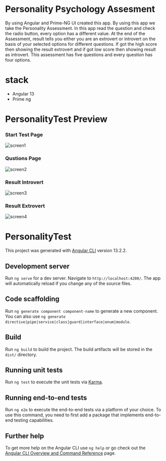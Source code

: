# Personality Psychology Assesment

By using Angular and Prime-NG UI created this app. By using this app we take the Personality Assessment. In this app read the question and check the radio button, every option has a different value. At the end of the Assessment, result tells you either you are an extrovert or introvert on the basis of your selected options for different questions. If got the high score then showing the result extrovert and if got low score then showing result as introvert. This assessment has five questions and every question has four options.

# stack

- Angular 13
- Prime ng

# PersonalityTest Preview

### Start Test Page
  ![screen1](https://user-images.githubusercontent.com/63468411/171667827-200414a6-861e-495c-b1f4-4c5a5f917086.png)
### Qustions Page
  ![screen2](https://user-images.githubusercontent.com/63468411/171669314-c74a395f-c617-45c3-a6f7-117c4385a539.png)
### Result Introvert
  ![screen3](https://user-images.githubusercontent.com/63468411/171669649-74d200ab-a6f6-4352-b631-5f1b164b6ba3.png)
### Result Extrovert
  ![screen4](https://user-images.githubusercontent.com/63468411/171669856-ca009c0f-758f-4398-a140-73751b18241a.png)

# PersonalityTest

This project was generated with [Angular CLI](https://github.com/angular/angular-cli) version 13.2.2.

## Development server

Run `ng serve` for a dev server. Navigate to `http://localhost:4200/`. The app will automatically reload if you change any of the source files.

## Code scaffolding

Run `ng generate component component-name` to generate a new component. You can also use `ng generate directive|pipe|service|class|guard|interface|enum|module`.

## Build

Run `ng build` to build the project. The build artifacts will be stored in the `dist/` directory.

## Running unit tests

Run `ng test` to execute the unit tests via [Karma](https://karma-runner.github.io).

## Running end-to-end tests

Run `ng e2e` to execute the end-to-end tests via a platform of your choice. To use this command, you need to first add a package that implements end-to-end testing capabilities.

## Further help

To get more help on the Angular CLI use `ng help` or go check out the [Angular CLI Overview and Command Reference](https://angular.io/cli) page.
